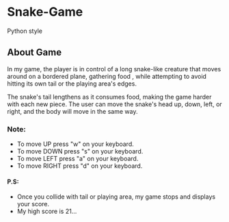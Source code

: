 # Snake-Game
Python style

## About Game 
In my game, the player is in control of a long snake-like creature that moves around on a bordered plane, gathering food
, while attempting to avoid hitting its own tail or the playing area's edges. 

The snake's tail lengthens as it consumes food, making the game harder with each new piece. The user can move the 
snake's head up, down, left, or right, and the body will move in the same way.

### Note:
* To move UP press "w" on your keyboard.
* To move DOWN press "s" on your keyboard.
* To move LEFT press "a" on your keyboard.
* To move RIGHT press "d" on your keyboard.


#### P.S:
* Once you collide with tail or playing area, my game stops and displays your score.
* My high score is 21... 

